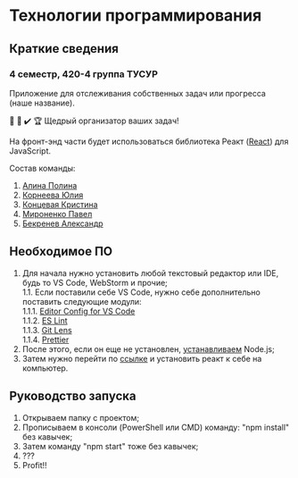 # Технологии программирования

## Краткие сведения

### 4 семестр, 420-4 группа ТУСУР

Приложение для отслеживания собственных задач или прогресса (наше название).

:memo: :tada: :heavy_check_mark: :trophy:
Щедрый организатор ваших задач!

На фронт-энд части будет использоваться библиотека Реакт ([React](https://reactjs.org)) для JavaScript.

Состав команды:
1. [Алина Полина](https://vk.com/mellym)
2. [Корнеева Юлия](https://vk.com/korneeva_j)
3. [Концевая Кристина](https://vk.com/id144368714)
4. [Мироненко Павел](https://vk.com/stellarthoughts)
5. [Бекренев Александр](https://vk.com/f0thermucker)

## Необходимое ПО

1. Для начала нужно установить любой текстовый редактор или IDE, будь то VS Code, WebStorm и прочие;\
	1.1. Если поставили себе VS Code, нужно себе дополнительно поставить следующие модули:\
		1.1.1. [Editor Config for VS Code](https://marketplace.visualstudio.com/items?itemName=EditorConfig.EditorConfig)\
		1.1.2. [ES Lint](https://marketplace.visualstudio.com/items?itemName=dbaeumer.vscode-eslint)\
		1.1.3. [Git Lens](https://marketplace.visualstudio.com/items?itemName=eamodio.gitlens)\
		1.1.4. [Prettier](https://marketplace.visualstudio.com/items?itemName=esbenp.prettier-vscode)
3. После этого, если он еще не установлен, [устанавливаем](https://nodejs.org/ru/) Node.js;
4. Затем нужно перейти по [ссылке](https://ru.reactjs.org/docs/thinking-in-react.html) и установить реакт к себе на компьютер.

## Руководство запуска

1. Открываем папку с проектом;
2. Прописываем в консоли (PowerShell или CMD) команду: "npm install" без кавычек;
3. Затем команду "npm start" тоже без кавычек;
4. ???
5. Profit!!
